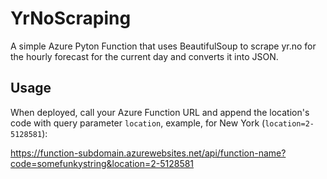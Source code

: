 # YrNoScraping

A simple Azure Pyton Function that uses BeautifulSoup to scrape yr.no for the hourly forecast for the current day and converts it into JSON.

## Usage

When deployed, call your Azure Function URL and append the location's code with query parameter `location`, example, for New York (`location=2-5128581`):

https://function-subdomain.azurewebsites.net/api/function-name?code=somefunkystring&location=2-5128581
